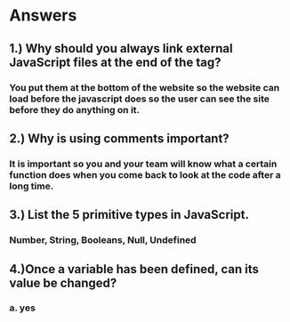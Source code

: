 # Answers

## 1.) Why should you always link external JavaScript files at the end of the <body> tag?
### You put them at the bottom of the website so the website can load before the javascript does so the user can see the site before they do anything on it.
## 2.) Why is using comments important?
### It is important so you and your team will know what a certain function does when you come back to look at the code after a long time.
## 3.) List the 5 primitive types in JavaScript.
### Number, String, Booleans, Null, Undefined
## 4.)Once a variable has been defined, can its value be changed?
### a. yes
